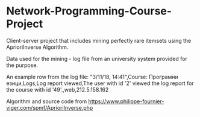 # Network-Programming-Course-Project
Client-server project that includes mining perfectly rare itemsets using the AprioriInverse Algorithm. 

Data used for the mining - log file from an university system provided for the purpose. 

An example row from the log file:
"3/11/18, 14:41",Course: Програмни езици,Logs,Log report viewed,The user with id '2' viewed the log report for the course with id '49'.,web,212.5.158.162

Algorithm and source code from https://www.philippe-fournier-viger.com/spmf/AprioriInverse.php
